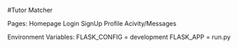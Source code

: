 #Tutor Matcher

Pages:
Homepage
Login
SignUp
Profile
Acivity/Messages

Environment Variables:
FLASK_CONFIG = development
FLASK_APP = run.py

